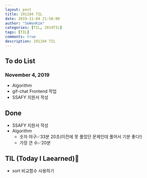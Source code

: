 ```yaml
---
layout: post
title: 191104 TIL
date: 2019-11-04 21:58:00
author: "SeWonKim"
categories: [TIL, 2019TIL]
tags: [TIL]
comments: true
description: 191104 TIL
---
```


## To do List

### November 4, 2019

- Algorithm 
- gif-chat Frontend 작업
- SSAFY 지원서 작성


## Done

- SSAFY 지원서 작성
- Algorithm
    - 숫자 야구✅33분 20초(이전에 못 풀었던 문제인데 풀어서 기분 좋다!)
    - 가장 큰 수✅20분


## TIL (Today I Laearned)🤔
- sort 비교함수 사용하기
